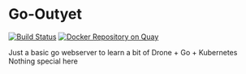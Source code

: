 # Go-Outyet
[![Build Status](https://drone.io/github.com/yazpik/Go-Outyet/status.png)](https://drone.io/github.com/yazpik/Go-Outyet/latest)   [![Docker Repository on Quay](https://quay.io/repository/yazpik/go-out-yet/status "Docker Repository on Quay")](https://quay.io/repository/yazpik/go-out-yet)

Just a basic go webserver to learn a bit of Drone + Go + Kubernetes
Nothing special here
